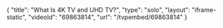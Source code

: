 {
    "title": "What Is 4K TV and UHD TV?",
    "type": "solo",
    "layout": "iframe-static",
    "videoId": "69863814",
    "url": "\/tvpembed\/69863814"
}